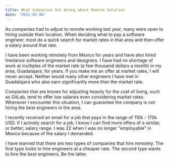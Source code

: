 ```yaml
---
title: What Companies Get Wrong about Remote Salaries
date: "2021-02-06"
---
```


As companies had to adjust to remote working last year, many were open to hiring outside their location.  When deciding what to pay a software engineer, most do a quick search for market rates in that area and then offer a salary around that rate.

I have been working remotely from Mexico for years and have also hired freelance software engineers and designers.  I have had no shortage of work at multiples of the market rate (a few thousand dollars a month) in my area, Guadalajara, for years.  If you make me an offer at market rates, I will never accept.  Neither would many other engineers I have met in Guadalajara who also earn significantly more than the market rate.

Companies that are known for adjusting heavily for the cost of living, such as GitLab, tend to offer low salaries even considering market rates. Whenever I encounter this situation, I can guarantee the company is not hiring the best engineers in the area.

I recently received an email for a job that pays in the range of 110k - 170k USD.  If I actively search for a job, I know I can find more offers of a similar, or better, salary range.  I was 22 when I was no longer "employable" in Mexico because of the salary I demanded.

I have learned that there are two types of companies that hire remotely.  The first type looks to hire engineers at a cheaper rate.  The second type wants to hire the best engineers.  Be the latter.

